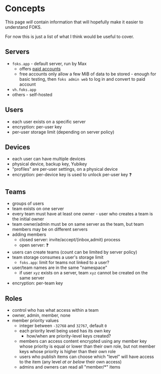 # Concepts

This page *will* contain information that will hopefully make it easier to understand FOKS.

For now this is just a list of what I think would be useful to cover.

## Servers

* `foks.app` - default server, run by Max
    * offers [paid accounts](https://w.foks.app/)
    * free accounts only allow a few MiB of data to be stored - enough for basic testing, then `foks admin web` to log in and convert to paid account
* `vh.foks.app`
* others - self-hosted

## Users

* each user exists on a specific server
* encryption: per-user key
* per-user storage limit (depending on server policy)

## Devices

* each user can have multiple devices
* physical device, backup key, Yubikey
* "profiles" are per-user settings, on a physical device
* encryption: per-device key is used to unlock per-user key &#x2753;

## Teams

* groups of users
* team exists on one server
* every team must have at least one owner - user who creates a team is the initial owner
* team owner/admin must be on same server as the team, but team members may be on different servers
* adding members
    * closed server: invite/accept/(inbox,admit) process
    * open server: &#x2753;
* users can create teams (count can be limited by server policy)
* team storage consumes a user's storage limit
    * `foks.app`: limit for teams not linked to a user?
* user/team names are in the same "namespace"
    * if user `xyz` exists on a server, team `xyz` cannot be created on the same server
* encryption: per-team key

## Roles

* control who has what access within a team
* owner, admin, member, none
* member priority values
    * integer between `-32768` and `32767`, default `0`
    * each priority level being used has its own key
        * how/when are priority-level keys created?
    * members can access content encrypted using any member key whose priority is equal or lower than their own role, but not member keys whose priority is higher than their own role
    * users who publish items can choose which "level" will have access to the item (any level *at or below* their own access)
    * admins and owners can read all "member/*" items

